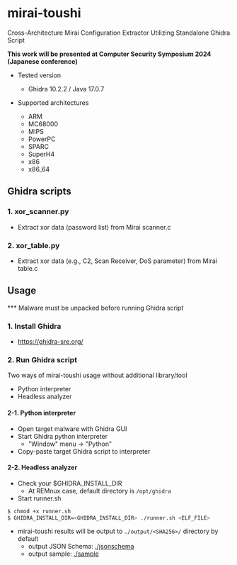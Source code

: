 # mirai-toushi
Cross-Architecture Mirai Configuration Extractor Utilizing Standalone Ghidra Script

**This work will be presented at Computer Security Symposium 2024 (Japanese conference)**

- Tested version
  - Ghidra 10.2.2 / Java 17.0.7

- Supported architectures
  - ARM
  - MC68000
  - MIPS
  - PowerPC
  - SPARC
  - SuperH4
  - x86
  - x86_64

## Ghidra scripts

### 1. xor_scanner.py
- Extract xor data (password list) from Mirai scanner.c

### 2. xor_table.py
- Extract xor data (e.g., C2, Scan Receiver, DoS parameter) from Mirai table.c

## Usage
*** Malware must be unpacked before running Ghidra script

### 1. Install Ghidra
- https://ghidra-sre.org/

### 2. Run Ghidra script
Two ways of mirai-toushi usage without additional library/tool
- Python interpreter
- Headless analyzer

#### 2-1. Python interpreter
- Open target malware with Ghidra GUI
- Start Ghidra python interpreter
  - "Window" menu -> "Python"
- Copy-paste target Ghidra script to interpreter

#### 2-2. Headless analyzer
- Check your $GHIDRA_INSTALL_DIR
  - At REMnux case, default directory is `/opt/ghidra`
- Start runner.sh

```bash
$ chmod +x runner.sh
$ GHIDRA_INSTALL_DIR=<GHIDRA_INSTALL_DIR> ./runner.sh <ELF_FILE>
```

- mirai-toushi results will be output to `./output/<SHA256>/` directory by default
  - output JSON Schema: [./jsonschema](./jsonschema)
  - output sample: [./sample](./sample)
